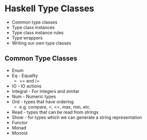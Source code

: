 # Haskell Type Classes
+ Common type classes
+ Type class instances
+ Type class instance rules
+ Type wrappers
+ Writing our own type classes

## Common Type Classes
  + Enum
  + Eq - Equality
    + == and /=
  + IO - IO actions
  + Integral - For integers and similar
  + Num - Numeric types
  + Ord - types that have ordering
    + e.g. compare, <, <=, max, min, etc.
  + Read - types that can be read from strings
  + Show - for types which we can generate a string representation
  + Functor
  + Monad
  + Monoid
